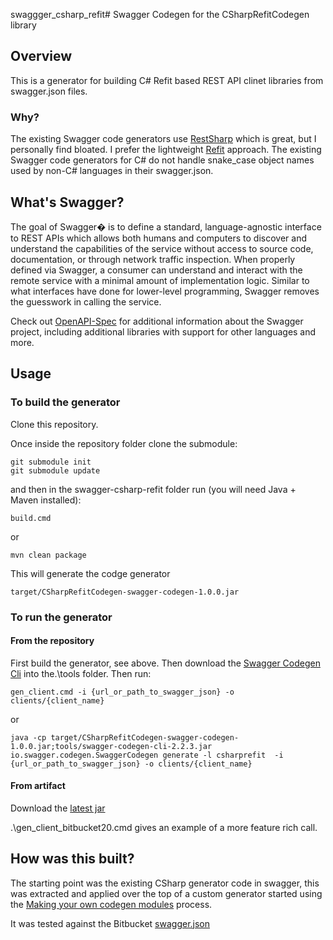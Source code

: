 swaggger_csharp_refit\# Swagger Codegen for the CSharpRefitCodegen library

## Overview
This is a generator for building C# Refit based REST API clinet libraries from swagger.json files.

### Why?
The existing Swagger code generators use [RestSharp](http://restsharp.org/) which is great, but I personally find bloated. I prefer the lightweight [Refit](https://github.com/paulcbetts/refit) approach.
The existing Swagger code generators for C# do not handle snake_case object names used by non-C# languages in their swagger.json.

## What's Swagger?
The goal of Swagger� is to define a standard, language-agnostic interface to REST APIs which allows both humans and computers to discover and understand the capabilities of the service without access to source code, documentation, or through network traffic inspection. When properly defined via Swagger, a consumer can understand and interact with the remote service with a minimal amount of implementation logic. Similar to what interfaces have done for lower-level programming, Swagger removes the guesswork in calling the service.


Check out [OpenAPI-Spec](https://github.com/OAI/OpenAPI-Specification) for additional information about the Swagger project, including additional libraries with support for other languages and more. 

## Usage

### To build the generator
Clone this repository.

Once inside the repository folder clone the submodule:
```
git submodule init
git submodule update
```
and then in the swagger-csharp-refit folder run (you will need Java + Maven installed):
```
build.cmd
```
or
```
mvn clean package
```
This will generate the codge generator
```
target/CSharpRefitCodegen-swagger-codegen-1.0.0.jar
```

### To run the generator
#### From the repository
First build the generator, see above.
Then download the [Swagger Codegen Cli](http://central.maven.org/maven2/io/swagger/swagger-codegen-cli/2.2.3/swagger-codegen-cli-2.2.3.jar) into the.\tools folder.
Then run:
```
gen_client.cmd -i {url_or_path_to_swagger_json} -o clients/{client_name}
```
or
```
java -cp target/CSharpRefitCodegen-swagger-codegen-1.0.0.jar;tools/swagger-codegen-cli-2.2.3.jar io.swagger.codegen.SwaggerCodegen generate -l csharprefit  -i {url_or_path_to_swagger_json} -o clients/{client_name}
```
#### From artifact
Download the [latest jar](https://github.com/itofinity/swagger-csharp-refit/releases/latest)

 
.\gen_client_bitbucket20.cmd gives an example of a more feature rich call.

## How was this built?
The starting point was the existing CSharp generator code in swagger, this was extracted and applied over the top of a custom generator started using the [Making your own codegen modules](https://github.com/swagger-api/swagger-codegen#making-your-own-codegen-modules) process.

It was tested against the Bitbucket [swagger.json](https://api.bitbucket.org/swagger.json)
